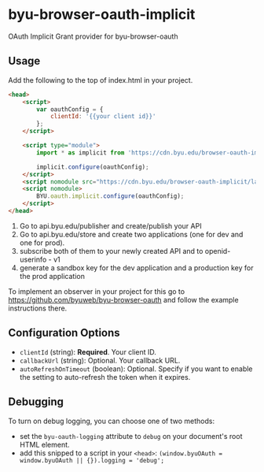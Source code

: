 # byu-browser-oauth-implicit
OAuth Implicit Grant provider for byu-browser-oauth

## Usage

Add the following to the top of index.html in your project.

```html
<head>
    <script>
        var oauthConfig = {
            clientId: '{{your client id}}'
        };
    </script>

    <script type="module">
        import * as implicit from 'https://cdn.byu.edu/browser-oauth-implicit/latest/implicit-grant.min.js';

        implicit.configure(oauthConfig);
    </script>
    <script nomodule src="https://cdn.byu.edu/browser-oauth-implicit/latest/implicit-grant.nomodule.js"></script>
    <script nomodule>
        BYU.oauth.implicit.configure(oauthConfig);
    </script>
</head>


```
1. Go to api.byu.edu/publisher and create/publish your API
2. Go to api.byu.edu/store and create two applications (one for dev and one for prod).
3. subscribe both of them to your newly created API and to openid-userinfo - v1
4. generate a sandbox key for the dev application and a production key for the prod application

To implement an observer in your project for this go to https://github.com/byuweb/byu-browser-oauth and follow the example instructions there. 

## Configuration Options

- `clientId` (string): **Required**. Your client ID.
- `callbackUrl` (string): Optional. Your callback URL.
- `autoRefreshOnTimeout` (boolean): Optional. Specify if you want to enable the setting to auto-refresh the token when it expires.

## Debugging
To turn on debug logging, you can choose one of two methods:

* set the `byu-oauth-logging` attribute to `debug` on your document's root HTML element.
* add this snipped to a script in your `<head>`: `(window.byuOAuth = window.byuOAuth || {}).logging = 'debug';`